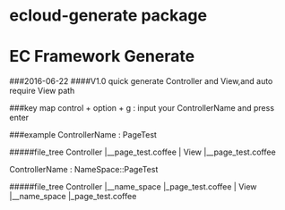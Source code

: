 # ecloud-generate package
# EC Framework Generate

###2016-06-22
####V1.0
quick generate Controller and View,and auto require View path


###key map
control + option + g : input your ControllerName and press enter

###example
ControllerName : PageTest

#####file_tree
	Controller
	|__page_test.coffee
	|
	View
	|__page_test.coffee

ControllerName : NameSpace::PageTest

#####file_tree
	Controller
	|__name_space
	        |_page_test.coffee
	|
	View
	|__name_space
		    |_page_test.coffee